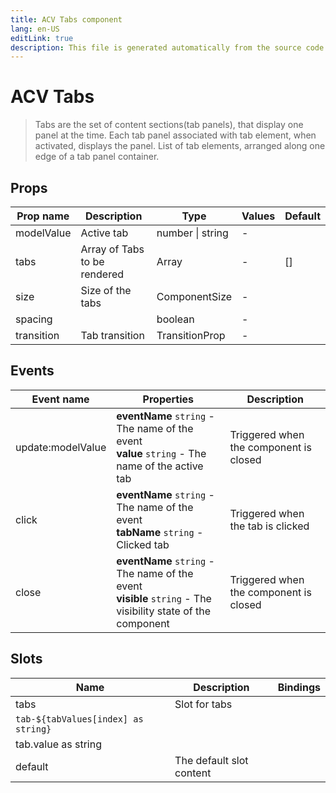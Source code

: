 ```yaml
---
title: ACV Tabs component
lang: en-US
editLink: true
description: This file is generated automatically from the source code. Changes made here will be lost.
---
```


# ACV Tabs

> Tabs are the set of content sections(tab panels), that display one panel at the time.
> Each tab panel associated with tab element, when activated, displays the panel.
> List of tab elements, arranged along one edge of a tab panel container.

<!--@include: ./tabs.doc.md-->

## Props

| Prop name  | Description                  | Type             | Values | Default |
| ---------- | ---------------------------- | ---------------- | ------ | ------- |
| modelValue | Active tab                   | number \| string | -      |         |
| tabs       | Array of Tabs to be rendered | Array            | -      | []      |
| size       | Size of the tabs             | ComponentSize    | -      |         |
| spacing    |                              | boolean          | -      |         |
| transition | Tab transition               | TransitionProp   | -      |         |

## Events

| Event name        | Properties                                                                                                      | Description                            |
| ----------------- | --------------------------------------------------------------------------------------------------------------- | -------------------------------------- |
| update:modelValue | **eventName** `string` - The name of the event<br/>**value** `string` - The name of the active tab              | Triggered when the component is closed |
| click             | **eventName** `string` - The name of the event<br/>**tabName** `string` - Clicked tab                           | Triggered when the tab is clicked      |
| close             | **eventName** `string` - The name of the event<br/>**visible** `string` - The visibility state of the component | Triggered when the component is closed |

## Slots

| Name                                | Description              | Bindings |
| ----------------------------------- | ------------------------ | -------- |
| tabs                                | Slot for tabs            |          |
| `tab-${tabValues[index] as string}` |                          |          |
| tab.value as string                 |                          |          |
| default                             | The default slot content |          |
